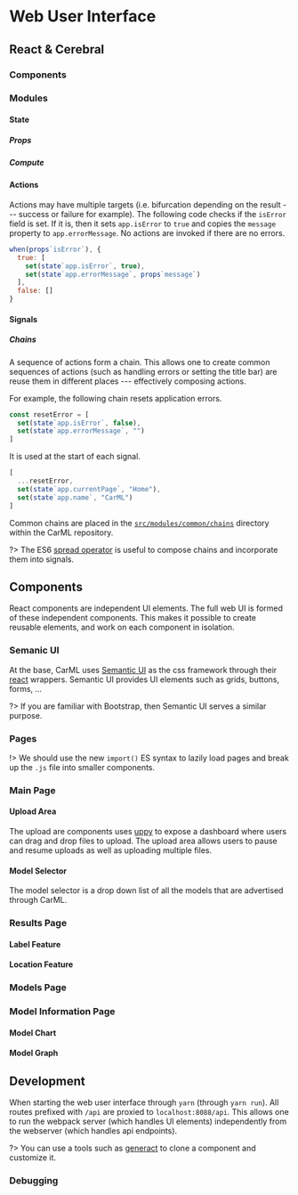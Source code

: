 # Web User Interface

## React & Cerebral

### Components

### Modules

#### State

##### Props

##### Compute

#### Actions

Actions may have multiple targets (i.e. bifurcation depending on the result --- success or failure for example). 
The following code checks if the `isError` field is set.
If it is, then it sets `app.isError` to `true` and copies the `message` property to `app.errorMessage`.
No actions are invoked if there are no errors.

```.js
when(props`isError`), {
  true: [
    set(state`app.isError`, true),
    set(state`app.errorMessage`, props`message`)
  ],
  false: []
}
```

#### Signals

##### Chains

A sequence of actions form a chain.
This allows one to create common sequences of actions (such as handling errors or setting the title bar) are reuse them in different places --- effectively composing actions.

For example, the following chain resets application errors.

```.js
const resetError = [
  set(state`app.isError`, false),
  set(state`app.errorMessage`, "")
]
```

It is used at the start of each signal.

```.js
[
  ...resetError,
  set(state`app.currentPage`, "Home"),
  set(state`app.name`, "CarML")
]
```

Common chains are placed in the [`src/modules/common/chains`](https://github.com/rai-project/carml/tree/master/src/modules/common/chains) directory within the CarML repository.

?> The ES6 [spread operator](https://developer.mozilla.org/en-US/docs/Web/JavaScript/Reference/Operators/Spread_operator) is useful to compose chains and incorporate them into signals.

## Components

React components are independent UI elements.
The full web UI is formed of these independent components.
This makes it possible to create reusable elements, and work on each component in isolation.

### Semanic UI

At the base, CarML uses [Semantic UI](http://semantic-ui.com) as the css framework through their [react](https://react.semantic-ui.com/) wrappers.
Semantic UI provides UI elements such as grids, buttons, forms, ...

?> If you are familiar with Bootstrap, then Semantic UI serves a similar purpose.

### Pages

!> We should use the new `import()` ES syntax to lazily load pages and break up the `.js` file into smaller components.

### Main Page

#### Upload Area

The upload are components uses [uppy](https://uppy.io) to expose a dashboard where users can drag and drop files to upload.
The upload area allows users to pause and resume uploads as well as uploading multiple files.

#### Model Selector

The model selector is a drop down list of all the models that are advertised through CarML.

### Results Page

#### Label Feature

#### Location Feature

### Models Page

### Model Information Page

#### Model Chart

#### Model Graph

## Development

When starting the web user interface through `yarn` (through `yarn run`).
All routes prefixed with `/api` are proxied to `localhost:8088/api`. 
This allows one to run the webpack server (which handles UI elements) independently from the webserver (which handles api endpoints).

?> You can use a tools such as [generact](https://github.com/diegohaz/generact) to clone a component and customize it.

### Debugging
